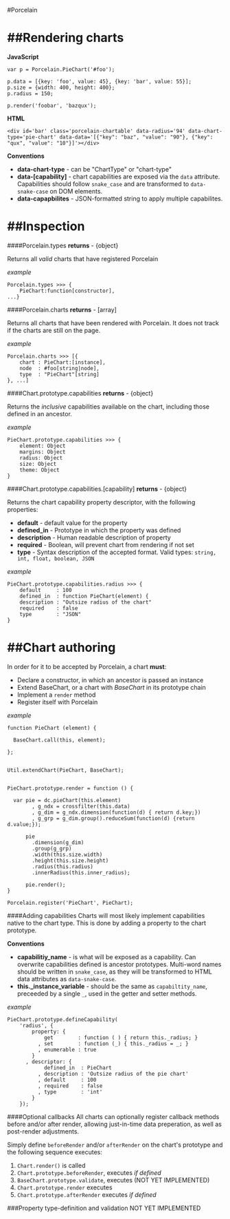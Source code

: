 

#Porcelain



##Rendering charts
===

**JavaScript**

	var p = Porcelain.PieChart('#foo');
	
	p.data = [{key: 'foo', value: 45}, {key: 'bar', value: 55}];
	p.size = {width: 400, height: 400};
	p.radius = 150;
	
	p.render('foobar', 'bazqux');

**HTML**


	<div id='bar' class='porcelain-chartable' data-radius='94' data-chart-type='pie-chart' data-data='[{"key": "baz", "value": "90"}, {"key": "qux", "value": "10"}]'></div>
	
**Conventions**

* **data-chart-type** - can be "ChartType" or "chart-type"
* **data-[capability]** - chart capabilities are exposed via the ```data``` attribute. Capabilities should follow ```snake_case``` and are transformed to ```data-snake-case``` on DOM elements.
* **data-capapbilites** - JSON-formatted string to apply multiple capabilites. 


##Inspection
===

####Porcelain.types
**returns** - {object}

Returns all *valid* charts that have registered Porcelain

*example*

	Porcelain.types >>> {
		PieChart:function[constructor],
	...}


####Porcelain.charts
**returns** - [array]

Returns all charts that have been rendered with Porcelain. It does not track if the charts are still on the page.

*example*

	Porcelain.charts >>> [{
		chart : PieChart:[instance],
		node  : #foo[string|node],
		type  : "PieChart"[string]
	}, ...]

####Chart.prototype.capabilities
**returns**  - {object}

Returns the *inclusive* capabilities available on the chart, including those defined in an ancestor.

*example*

	PieChart.prototype.capabilities >>> {
		element: Object
		margins: Object
		radius: Object
		size: Object
		theme: Object 
	}
	

####Chart.prototype.capabilities.[capability]
**returns**  - {object}

Returns the chart capability property descriptor, with the following properties:

* **default** - default value for the property
* **defined_in** - Prototype in which the property was defined
* **description** - Human readable description of property
* **required** - Boolean, will prevent chart from rendering if not set
* **type** - Syntax description of the accepted format. Valid types: ```string, int, float, boolean, JSON```

*example*

	PieChart.prototype.capabilities.radius >>> {
		default     : 100
		defined_in  : function PieChart(element) {
		description : "Outsize radius of the chart"
		required    : false
		type        : "JSON"
	}


##Chart authoring
===

In order for it to be accepted by Porcelain, a chart **must**:

* Declare a constructor, in which an ancestor is passed an instance
* Extend BaseChart, or a chart with *BaseChart* in its prototype chain
* Implement a ```render``` method
* Register itself with Porcelain

*example*

	function PieChart (element) {
	
	  BaseChart.call(this, element);
	
	};


	Util.extendChart(PieChart, BaseChart);


	PieChart.prototype.render = function () {
	
	  var pie = dc.pieChart(this.element)
	        , g_ndx = crossfilter(this.data)
	        , g_dim = g_ndx.dimension(function(d) { return d.key;})
	        , g_grp = g_dim.group().reduceSum(function(d) {return d.value;});
	
	      pie
	        .dimension(g_dim)
	        .group(g_grp)
	        .width(this.size.width)
	        .height(this.size.height)
	        .radius(this.radius)
	        .innerRadius(this.inner_radius);
	
	      pie.render();
	}
	
	Porcelain.register('PieChart', PieChart);

####Adding capabilities	
Charts will most likely implement capabilities native to the chart type. This is done by adding a property to the chart prototype.

**Conventions**

* **capabilitiy_name** - is what will be exposed as a capability. Can overwrite capabilities defined is ancestor prototypes. Multi-word names should be written in ```snake_case```, as they will be transformed to HTML data attributes as ```data-snake-case```.
* **this._instance_variable**  - should be the same as ```capabiltity_name```, preceeded by a single ```_```, used in the getter and setter methods.


*example*

	PieChart.prototype.defineCapability(
	    'radius', {
	        property: {
	            get        : function ( ) { return this._radius; }
	          , set        : function (_) { this._radius = _; }
	          , enumerable : true
	        }
	      , descriptor: {
	            defined_in  : PieChart
	          , description : 'Outsize radius of the pie chart'
	          , default     : 100
	          , required    : false
	          , type        : 'int'
	        }
	    });

####Optional callbacks
All charts can optionally register callback methods before and/or after render, allowing just-in-time data preperation, as well as post-render adjustments.

Simply define ```beforeRender``` and/or ```afterRender``` on the chart's prototype and the following sequence executes:

1. ```Chart.render()``` is called
2. ```Chart.prototype.beforeRender```, executes *if defined*
3. ```BaseChart.prototype.validate```, executes (NOT YET IMPLEMENTED)
4. ```Chart.prototype.render``` executes
5. ```Chart.prototype.afterRender``` executes *if defined*

###Property type-definition and validation
NOT YET IMPLEMENTED
